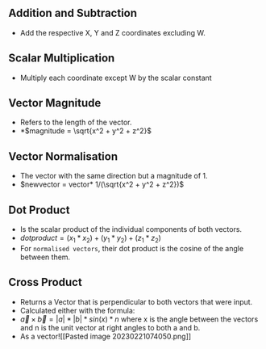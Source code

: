 ## Addition and Subtraction
* Add the respective X, Y and Z coordinates excluding W.

## Scalar Multiplication
* Multiply each coordinate except W by the scalar constant

## Vector Magnitude
* Refers to the length of the vector.
* *$magnitude = \sqrt{x^2 + y^2 + z^2}$

## Vector Normalisation
* The vector with the same direction but a magnitude of 1.
* $newvector = vector* 1/(\sqrt{x^2 + y^2 + z^2})$

## Dot Product
* Is the scalar product of the individual components of both vectors.
* $dotproduct = (x_1 * x_2) + (y_1 * y_2) + (z_1 * z_2)$
* For `normalised vectors`, their dot product is the cosine of the angle between them.

## Cross Product
* Returns a Vector that is perpendicular to both vectors that were input.
* Calculated either with the formula:
* $\vec{a}\times\vec{b} =|a| * |b|* sin(x) * n$ where x is the angle between the vectors and n is the unit vector at right angles to both a and b.
* As a vector![[Pasted image 20230221074050.png]]